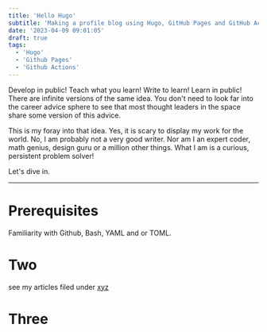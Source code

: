 ```yaml
---
title: 'Hello Hugo'
subtitle: 'Making a profile blog using Hugo, GitHub Pages and GitHub Actions.'
date: '2023-04-09 09:01:05'
draft: true
tags: 
  - 'Hugo'
  - 'Github Pages'
  - 'Github Actions'
---
```


Develop in public! Teach what you learn! Write to learn! Learn in public! There are infinite versions of the same idea. You don't need to look far into the career advice sphere to see that most thought leaders in the space share some version of this advice.

This is my foray into that idea. Yes, it is scary to display my work for the world. No, I am probably not a very good writer. Nor am I an expert coder, math genius, design guru or a million other things. What I am is a curious, persistent problem solver!

Let's dive in.

***

# Prerequisites

Familiarity with Github, Bash, YAML and or TOML.

# Two

see my articles filed under [xyz](https://adamduval.com/tags/hugo)














# Three